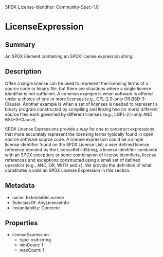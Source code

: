 SPDX-License-Identifier: Community-Spec-1.0

# LicenseExpression

## Summary

An SPDX Element containing an SPDX license expression string.

## Description

Often a single license can be used to represent the licensing terms of a source code or binary file, but there are situations where a single license identifier is not sufficient. A common example is when software is offered under a choice of one or more licenses (e.g., GPL-2.0-only OR BSD-3-Clause). Another example is when a set of licenses is needed to represent a binary program constructed by compiling and linking two (or more) different source files each governed by different licenses (e.g., LGPL-2.1-only AND BSD-3-Clause).

SPDX License Expressions provide a way for one to construct expressions that more accurately represent the licensing terms typically found in open source software source code. A license expression could be a single license identifier found on the SPDX License List; a user defined license reference denoted by the LicenseRef-idString; a license identifier combined with an SPDX exception; or some combination of license identifiers, license references and exceptions constructed using a small set of defined operators (e.g., AND, OR, WITH and +). We provide the definition of what constitutes a valid an SPDX License Expression in this section.

## Metadata

- name: ExtendableLicense
- SubclassOf: AnyLicenseInfo
- Instantiability: Concrete

## Properties
- licenseExpression
  - type: xsd:string
  - minCount: 1
  - maxCount: 1